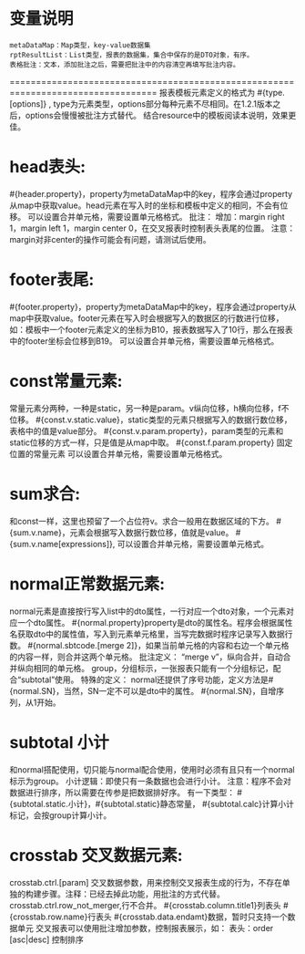 # 变量说明
	metaDataMap：Map类型，key-value数据集
	rptResultList：List类型，报表的数据集，集合中保存的是DTO对象，有序。
	表格批注：文本，添加批注之后，需要把批注中的内容清空再填写批注内容。
==================================================================================
报表模板元素定义的格式为 #{type.[options]} ,
type为元素类型，options部分每种元素不尽相同。在1.2.1版本之后，options会慢慢被批注方式替代。
结合resource中的模板阅读本说明，效果更佳。

# head表头:
#{header.property}，property为metaDataMap中的key，程序会通过property从map中获取value。head元素在写入时的坐标和模板中定义的相同，不会有位移。
可以设置合并单元格，需要设置单元格格式。
批注：
增加：margin right 1，margin left 1，margin center 0，在交叉报表时控制表头表尾的位置。
注意：margin对非center的操作可能会有问题，请测试后使用。

# footer表尾:
#{footer.property}，property为metaDataMap中的key，程序会通过property从map中获取value。footer元素在写入时会根据写入的数据区的行数进行位移，如：模板中一个footer元素定义的坐标为B10，报表数据写入了10行，那么在报表中的footer坐标会位移到B19。
可以设置合并单元格，需要设置单元格格式。

#  const常量元素:
常量元素分两种，一种是static，另一种是param。v纵向位移，h横向位移，f不位移。
#{const.v.static.value}，static类型的元素只根据写入的数据行数位移，表格中的值是value部分。
#{const.v.param.property}，param类型的元素和static位移的方式一样，只是值是从map中取。
#{const.f.param.property} 固定位置的常量元素
可以设置合并单元格，需要设置单元格格式。

# sum求合:
和const一样，这里也预留了一个占位符v。求合一般用在数据区域的下方。
#{sum.v.name}，元素会根据写入数据行数位移，值就是value。
#{sum.v.name[expressions]},
可以设置合并单元格，需要设置单元格式。

# normal正常数据元素:
normal元素是直接按行写入list中的dto属性，一行对应一个dto对象，一个元素对应一个dto属性。
#{normal.property}property是dto的属性名。程序会根据属性名获取dto中的属性值，写入到元素单元格里，当写完数据时程序记录写入数据行数。
#{normal.sbtcode.[merge 2]}，如果当前单元格的内容和右边一个单元格的内容一样，则合并这两个单元格。
批注定义：
“merge v”，纵向合并，自动合并纵向相同的单元格。
group，分组标示，一张报表只能有一个分组标记，配合“subtotal”使用。
特殊的定义：
normal还提供了序号功能，定义方法是#{normal.SN}，当然，SN一定不可以是dto中的属性。
#{normal.SN}，自增序列，从1开始。
# subtotal 小计
和normal搭配使用，切只能与normal配合使用，使用时必须有且只有一个normal标示为group。
小计逻辑：即使只有一条数据也会进行小计。
注意：程序不会对数据进行排序，所以需要在传参是把数据排好序。
有一下类型：
#{subtotal.static.小计}，#{subtotal.static}静态常量，
#{subtotal.calc}计算小计标记，会按group计算小计。

# crosstab 交叉数据元素:
crosstab.ctrl.[param] 交叉数据参数，用来控制交叉报表生成的行为，不存在单独的构建步骤。注释：已经去掉此功能，用批注的方式代替。
crosstab.ctrl.row_not_merger,行不合并。
#{crosstab.column.title1}列表头
#{crosstab.row.name}行表头
#{crosstab.data.endamt}数据，暂时只支持一个数据单元
交叉报表可以使用批注增加参数，控制报表展示，如：
表头：order [asc|desc]  控制排序